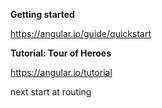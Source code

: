 <b>Getting started</b>

https://angular.io/guide/quickstart

<b>Tutorial: Tour of Heroes</b>

https://angular.io/tutorial

next start at routing

